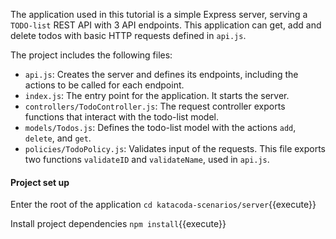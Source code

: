 The application used in this tutorial is a simple Express server, serving a `TODO-list` REST API with 3 API endpoints.
This application can get, add and delete todos with basic HTTP requests defined in `api.js`.

The project includes the following files:
- `api.js`: Creates the server and defines its endpoints, including the actions to be called for each endpoint.
- `index.js`: The entry point for the application. It starts the server.
- `controllers/TodoController.js`: The request controller exports functions that interact with the todo-list model.
- `models/Todos.js`: Defines the todo-list model with the actions `add`, `delete`, and `get`.
- `policies/TodoPolicy.js`: Validates input of the requests. This file exports two functions `validateID` and `validateName`, used in `api.js`.

#### Project set up

Enter the root of the application `cd katacoda-scenarios/server`{{execute}}

Install project dependencies `npm install`{{execute}}
